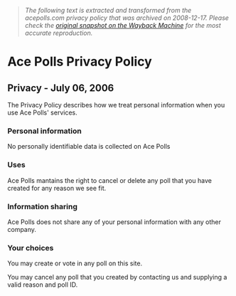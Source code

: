 > *The following text is extracted and transformed from the acepolls.com privacy policy that was archived on 2008-12-17. Please check the [original snapshot on the Wayback Machine](https://web.archive.org/web/20081217124055id_/http%3A//www.acepolls.com/privacy) for the most accurate reproduction.*

# Ace Polls Privacy Policy

## Privacy - July 06, 2006

The Privacy Policy describes how we treat personal information when you use Ace Polls' services.

### Personal information

No personally identifiable data is collected on Ace Polls

### Uses

Ace Polls mantains the right to cancel or delete any poll that you have created for any reason we see fit.

### Information sharing

Ace Polls does not share any of your personal information with any other company.

### Your choices

You may create or vote in any poll on this site.

You may cancel any poll that you created by contacting us and supplying a valid reason and poll ID.
